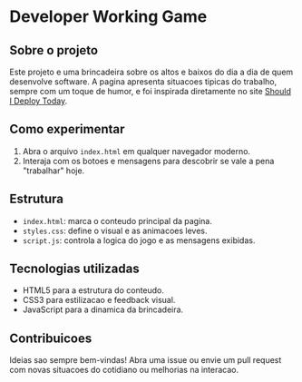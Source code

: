 # Developer Working Game

## Sobre o projeto
Este projeto e uma brincadeira sobre os altos e baixos do dia a dia de quem desenvolve software. A pagina apresenta situacoes tipicas do trabalho, sempre com um toque de humor, e foi inspirada diretamente no site [Should I Deploy Today](https://shouldideploy.today/).

## Como experimentar
1. Abra o arquivo `index.html` em qualquer navegador moderno.
2. Interaja com os botoes e mensagens para descobrir se vale a pena "trabalhar" hoje.

## Estrutura
- `index.html`: marca o conteudo principal da pagina.
- `styles.css`: define o visual e as animacoes leves.
- `script.js`: controla a logica do jogo e as mensagens exibidas.

## Tecnologias utilizadas
- HTML5 para a estrutura do conteudo.
- CSS3 para estilizacao e feedback visual.
- JavaScript para a dinamica da brincadeira.

## Contribuicoes
Ideias sao sempre bem-vindas! Abra uma issue ou envie um pull request com novas situacoes do cotidiano ou melhorias na interacao.